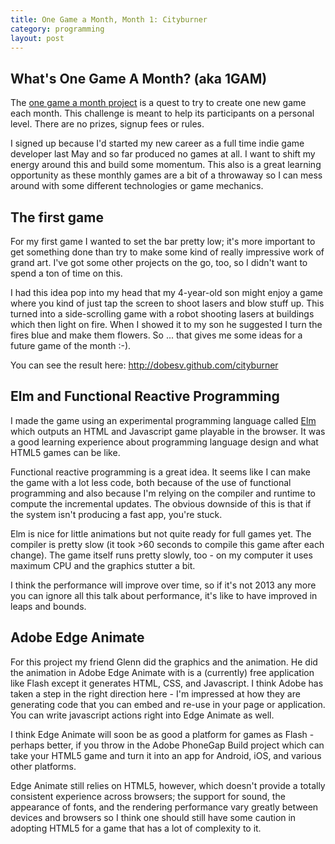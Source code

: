 ```yaml
---
title: One Game a Month, Month 1: Cityburner
category: programming
layout: post
---
```


## What's One Game A Month? (aka 1GAM)

The [one game a month project](http://onegameamonth.com/) is a quest to try to create one new game each month. This challenge is meant to
help its participants on a personal level. There are no prizes, signup fees or rules.

I signed up because I'd started my new career as a full time indie game developer last May and so far produced
no games at all.  I want to shift my energy around this and build some momentum.  This also is a great learning
opportunity as these monthly games are a bit of a throwaway so I can mess around with some different
technologies or game mechanics.

## The first game

For my first game I wanted to set the bar pretty low; it's more important to get something done than try to make
some kind of really impressive work of grand art.  I've got some other projects on the go, too, so I didn't want
to spend a ton of time on this.

I had this idea pop into my head that my 4-year-old son might enjoy a game where you kind of just tap the screen to
shoot lasers and blow stuff up.  This turned into a side-scrolling game with a robot shooting lasers at
buildings which then light on fire.  When I showed it to my son he suggested I turn the fires blue and make them
flowers.  So ... that gives me some ideas for a future game of the month :-).

You can see the result here: <http://dobesv.github.com/cityburner>

## Elm and Functional Reactive Programming

I made the game using an experimental programming language called [Elm](http://elm-lang.org/) which outputs an
HTML and Javascript game playable in the browser.  It was a good learning experience about programming language
design and what HTML5 games can be like.

Functional reactive programming is a great idea.  It seems like I can make the game with a lot less code, both
because of the use of functional programming and also because I'm relying on the compiler and runtime to compute
the incremental updates.  The obvious downside of this is that if the system isn't producing a fast app, you're
stuck.

Elm is nice for little animations but not quite ready for full games yet.  The compiler is pretty slow (it
took >60 seconds to compile this game after each change).  The game itself runs pretty slowly, too - on my
computer it uses maximum CPU and the graphics stutter a bit.

I think the performance will improve over time, so if it's not 2013 any more you can ignore all this talk about
performance, it's like to have improved in leaps and bounds.

## Adobe Edge Animate

For this project my friend Glenn did the graphics and the animation.  He did the animation in Adobe Edge Animate
with is a (currently) free application like Flash except it generates HTML, CSS, and Javascript.  I think
Adobe has taken a step in the right direction here - I'm impressed at how they are generating code that you
can embed and re-use in your page or application.  You can write javascript actions right into Edge Animate as
well.

I think Edge Animate will soon be as good a platform for games as Flash - perhaps better, if you throw in the
Adobe PhoneGap Build project which can take your HTML5 game and turn it into an app for Android, iOS, and
various other platforms.

Edge Animate still relies on HTML5, however, which doesn't provide a totally consistent experience across browsers;
the support for sound, the appearance of fonts, and the rendering performance vary greatly between devices and
browsers so I think one should still have some caution in adopting HTML5 for a game that has a lot of complexity
to it.

